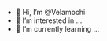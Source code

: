- 👋 Hi, I’m @Velamochi
- 👀 I’m interested in ...
- 🌱 I’m currently learning ...


<!---
Velamochi/Velamochi is a ✨ special ✨ repository because its `README.md` (this file) appears on your GitHub profile.
You can click the Preview link to take a look at your changes.
--->
